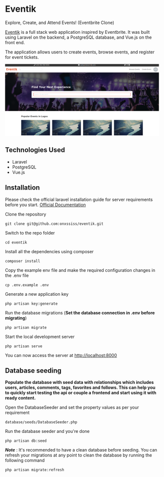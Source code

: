 # Eventik

Explore, Create, and Attend Events! (Eventbrite Clone)

[Eventik](#) is a full stack web application inspired by Eventbrite. It was built using Laravel on the backend, a PostgreSQL database, and Vue.js on the front end.

The application allows users to create events, browse events, and register for event tickets.

![home](./docs/screen-index.png)

## Technologies Used

-   Laravel
-   PostgreSQL
-   Vue.js

## Installation

Please check the official laravel installation guide for server requirements before you start. [Official Documentation](https://laravel.com/docs/5.8/installation#installation)

Clone the repository

    git clone git@github.com:onxssiss/eventik.git

Switch to the repo folder

    cd eventik

Install all the dependencies using composer

    composer install

Copy the example env file and make the required configuration changes in the .env file

    cp .env.example .env

Generate a new application key

    php artisan key:generate

Run the database migrations (**Set the database connection in .env before migrating**)

    php artisan migrate

Start the local development server

    php artisan serve

You can now access the server at <http://localhost:8000>

## Database seeding

**Populate the database with seed data with relationships which includes users, articles, comments, tags, favorites and follows. This can help you to quickly start testing the api or couple a frontend and start using it with ready content.**

Open the DatabaseSeeder and set the property values as per your requirement

    database/seeds/DatabaseSeeder.php

Run the database seeder and you're done

    php artisan db:seed

**_Note_** : It's recommended to have a clean database before seeding. You can refresh your migrations at any point to clean the database by running the following command

    php artisan migrate:refresh
